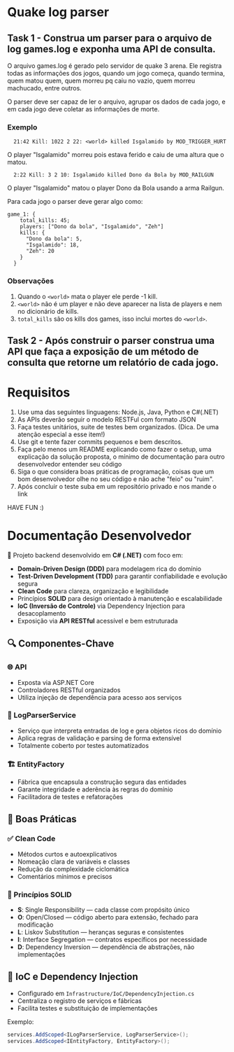 # Quake log parser

## Task 1 - Construa um parser para o arquivo de log games.log e exponha uma API de consulta.

O arquivo games.log é gerado pelo servidor de quake 3 arena. Ele registra todas as informações dos jogos, quando um jogo começa, quando termina, quem matou quem, quem morreu pq caiu no vazio, quem morreu machucado, entre outros.

O parser deve ser capaz de ler o arquivo, agrupar os dados de cada jogo, e em cada jogo deve coletar as informações de morte.

### Exemplo

      21:42 Kill: 1022 2 22: <world> killed Isgalamido by MOD_TRIGGER_HURT
  
  O player "Isgalamido" morreu pois estava ferido e caiu de uma altura que o matou.

      2:22 Kill: 3 2 10: Isgalamido killed Dono da Bola by MOD_RAILGUN
  
  O player "Isgalamido" matou o player Dono da Bola usando a arma Railgun.
  
Para cada jogo o parser deve gerar algo como:

    game_1: {
        total_kills: 45;
        players: ["Dono da bola", "Isgalamido", "Zeh"]
        kills: {
          "Dono da bola": 5,
          "Isgalamido": 18,
          "Zeh": 20
        }
      }



### Observações

1. Quando o `<world>` mata o player ele perde -1 kill.
2. `<world>` não é um player e não deve aparecer na lista de players e nem no dicionário de kills.
3. `total_kills` são os kills dos games, isso inclui mortes do `<world>`.

## Task 2 - Após construir o parser construa uma API que faça a exposição de um método de consulta que retorne um relatório de cada jogo.


# Requisitos

1. Use uma das seguintes linguagens: Node.js, Java, Python e C#(.NET)
2. As APIs deverão seguir o modelo RESTFul com formato JSON  
3. Faça testes unitários, suite de testes bem organizados. (Dica. De uma atenção especial a esse item!)
4. Use git e tente fazer commits pequenos e bem descritos.
5. Faça pelo menos um README explicando como fazer o setup, uma explicação da solução proposta, o mínimo de documentação para outro desenvolvedor entender seu código
6. Siga o que considera boas práticas de programação, coisas que um bom desenvolvedor olhe no seu código e não ache "feio" ou "ruim".
7. Após concluir o teste suba em um repositório privado e nos mande o link

HAVE FUN :)

# Documentação Desenvolvedor

🚀 Projeto backend desenvolvido em **C# (.NET)** com foco em:

- **Domain-Driven Design (DDD)** para modelagem rica do domínio
- **Test-Driven Development (TDD)** para garantir confiabilidade e evolução segura
- **Clean Code** para clareza, organização e legibilidade
- Princípios **SOLID** para design orientado à manutenção e escalabilidade
- **IoC (Inversão de Controle)** via Dependency Injection para desacoplamento
- Exposição via **API RESTful** acessível e bem estruturada

## 🔍 Componentes-Chave

### 🌐 API

- Exposta via ASP.NET Core
- Controladores RESTful organizados
- Utiliza injeção de dependência para acesso aos serviços

### 📄 LogParserService

- Serviço que interpreta entradas de log e gera objetos ricos do domínio
- Aplica regras de validação e parsing de forma extensível
- Totalmente coberto por testes automatizados

### 🏗 EntityFactory

- Fábrica que encapsula a construção segura das entidades
- Garante integridade e aderência às regras do domínio
- Facilitadora de testes e refatorações

## 🧼 Boas Práticas

### ✅ Clean Code

- Métodos curtos e autoexplicativos
- Nomeação clara de variáveis e classes
- Redução da complexidade ciclomática
- Comentários mínimos e precisos

### 🧩 Princípios SOLID

- **S**: Single Responsibility — cada classe com propósito único
- **O**: Open/Closed — código aberto para extensão, fechado para modificação
- **L**: Liskov Substitution — heranças seguras e consistentes
- **I**: Interface Segregation — contratos específicos por necessidade
- **D**: Dependency Inversion — dependência de abstrações, não implementações

## 🔌 IoC e Dependency Injection

- Configurado em `Infrastructure/IoC/DependencyInjection.cs`
- Centraliza o registro de serviços e fábricas
- Facilita testes e substituição de implementações

Exemplo:

```csharp
services.AddScoped<ILogParserService, LogParserService>();
services.AddScoped<IEntityFactory, EntityFactory>();


